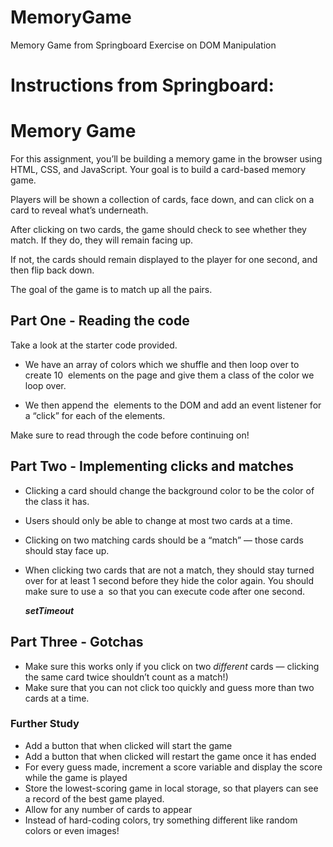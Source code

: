 # MemoryGame
Memory Game from Springboard Exercise on DOM Manipulation


# Instructions from Springboard:
# ****Memory Game****

For this assignment, you’ll be building a memory game in the browser using HTML, CSS, and JavaScript. Your goal is to build a card-based memory game.

Players will be shown a collection of cards, face down, and can click on a card to reveal what’s underneath.

After clicking on two cards, the game should check to see whether they match. If they do, they will remain facing up.

If not, the cards should remain displayed to the player for one second, and then flip back down.

The goal of the game is to match up all the pairs.


## **Part One - Reading the code**

Take a look at the starter code provided.

- We have an array of colors which we shuffle and then loop over to create 10  elements on the page and give them a class of the color we loop over.
    
    ***<div>***
    
- We then append the  elements to the DOM and add an event listener for a “click” for each of the elements.
    
    ***<div>***
    

Make sure to read through the code before continuing on!

## **Part Two - Implementing clicks and matches**

- Clicking a card should change the background color to be the color of the class it has.
- Users should only be able to change at most two cards at a time.
- Clicking on two matching cards should be a “match” — those cards should stay face up.
- When clicking two cards that are not a match, they should stay turned over for at least 1 second before they hide the color again. You should make sure to use a  so that you can execute code after one second.
    
    ***setTimeout***
    

## **Part Three - Gotchas**

- Make sure this works only if you click on two *different* cards — clicking the same card twice shouldn’t count as a match!)
- Make sure that you can not click too quickly and guess more than two cards at a time.

### **Further Study**

- Add a button that when clicked will start the game
- Add a button that when clicked will restart the game once it has ended
- For every guess made, increment a score variable and display the score while the game is played
- Store the lowest-scoring game in local storage, so that players can see a record of the best game played.
- Allow for any number of cards to appear
- Instead of hard-coding colors, try something different like random colors or even images!
